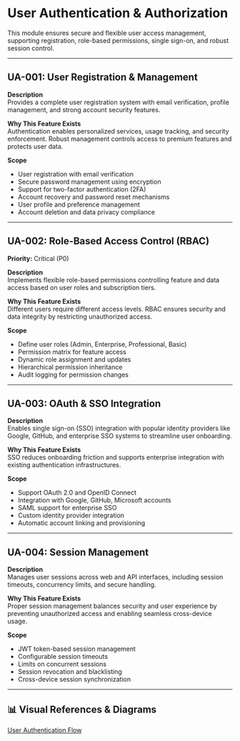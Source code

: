 # User Authentication & Authorization

This module ensures secure and flexible user access management, supporting registration, role-based permissions, single sign-on, and robust session control.

---

## UA-001: User Registration & Management

**Description**  
Provides a complete user registration system with email verification, profile management, and strong account security features.

**Why This Feature Exists**  
Authentication enables personalized services, usage tracking, and security enforcement. Robust management controls access to premium features and protects user data.

**Scope**

- User registration with email verification
- Secure password management using encryption
- Support for two-factor authentication (2FA)
- Account recovery and password reset mechanisms
- User profile and preference management
- Account deletion and data privacy compliance

---

## UA-002: Role-Based Access Control (RBAC)

**Priority:** Critical (P0)

**Description**  
Implements flexible role-based permissions controlling feature and data access based on user roles and subscription tiers.

**Why This Feature Exists**  
Different users require different access levels. RBAC ensures security and data integrity by restricting unauthorized access.

**Scope**

- Define user roles (Admin, Enterprise, Professional, Basic)
- Permission matrix for feature access
- Dynamic role assignment and updates
- Hierarchical permission inheritance
- Audit logging for permission changes

---

## UA-003: OAuth & SSO Integration

**Description**  
Enables single sign-on (SSO) integration with popular identity providers like Google, GitHub, and enterprise SSO systems to streamline user onboarding.

**Why This Feature Exists**  
SSO reduces onboarding friction and supports enterprise integration with existing authentication infrastructures.

**Scope**

- Support OAuth 2.0 and OpenID Connect
- Integration with Google, GitHub, Microsoft accounts
- SAML support for enterprise SSO
- Custom identity provider integration
- Automatic account linking and provisioning

---

## UA-004: Session Management

**Description**  
Manages user sessions across web and API interfaces, including session timeouts, concurrency limits, and secure handling.

**Why This Feature Exists**  
Proper session management balances security and user experience by preventing unauthorized access and enabling seamless cross-device usage.

**Scope**

- JWT token-based session management
- Configurable session timeouts
- Limits on concurrent sessions
- Session revocation and blacklisting
- Cross-device session synchronization

---

## 📊 Visual References & Diagrams

<a href="https://miro.com/app/board/uXjVJbMT7pg=/?moveToWidget=3458764635547799269&cot=14" target="_blank"> User Authentication Flow </a>
